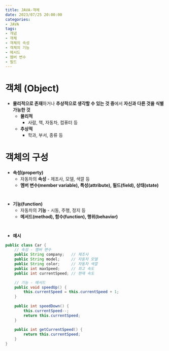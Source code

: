 ```yaml
---
title: JAVA-객체
date: 2023/07/25 20:00:00
categories:
- JAVA
tags:
- 개념
- 객체
- 객체의 속성
- 객체의 기능
- 메서드
- 멤버 변수
- 필드
---
```


# 객체 (Object)

- **물리적으로 존재**하거나 **추상적으로 생각할 수 있는 것 중**에서 **자신과 다른 것을 식별 가능한 것**
    - **물리적**
        - 사람, 책, 자동차, 컴퓨터 등
    - **추상적**
        - 학과, 부서, 종류 등

# 객체의 구성

- **속성(property)**
    - 자동차의 **속성** - 제조사, 모델, 색깔 등
    - **멤버 변수(member variable), 특성(attribute), 필드(field), 상태(state)**
#
- **기능(function)**
    - 자동차의 **기능** - 시동, 주행, 정지 등
    - **메서드(method), 함수(function), 행위(behavior)**
#
- **예시**

```java
public class Car {
	// 속성 - 멤버 변수
	public String company;   // 제조사
	public String model;     // 자동차 모델
	public String color;     // 자동차 색깔
	public int maxSpeed;     // 최고 속도
	public int currentSpeed; // 현재 속도

	// 기능 - 메서드
	public void speedUp() {
		this.currentSpeed = this.currentSpeed + 1;
	}
	
	public int speedDown() {
		this.currentSpeed--;
		return this.currentSpeed;
	}
	
	public int getCurrentSpeed() {
		return this.currentSpeed;
	}
}
```